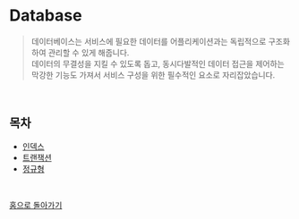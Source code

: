 # Database

> 데이터베이스는 서비스에 필요한 데이터를 어플리케이션과는 독립적으로 구조화하여 관리할 수 있게 해줍니다.  
> 데이터의 무결성을 지킬 수 있도록 돕고, 동시다발적인 데이터 접근을 제어하는 막강한 기능도 가져서 서비스 구성을 위한 필수적인 요소로 자리잡았습니다.  

<br>

## 목차

- [인덱스](./인덱스.md)
- [트랜잭션](./트랜잭션.md)
- [정규형](./정규형.md)

<br>

[홈으로 돌아가기](../README.md)
